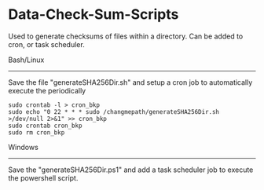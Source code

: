 # Data-Check-Sum-Scripts
Used to generate checksums of files within a directory. Can be added to cron, or task scheduler.


Bash/Linux 
_____________________________________________________________
Save the file "generateSHA256Dir.sh" and setup a cron job to automatically execute the periodically

    sudo crontab -l > cron_bkp
    sudo echo "0 22 * * * sudo /changmepath/generateSHA256Dir.sh >/dev/null 2>&1" >> cron_bkp
    sudo crontab cron_bkp
    sudo rm cron_bkp


Windows
____________________________________________________________
Save the "generateSHA256Dir.ps1" and add a task scheduler job to execute the powershell script.
